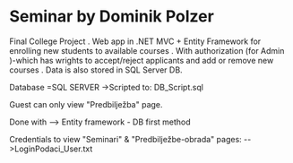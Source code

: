 # Seminar by Dominik Polzer
Final College Project .
Web app in .NET MVC + Entity Framework for enrolling new students to available courses .
With authorization (for Admin )-which has wrights to accept/reject applicants and add or remove new courses . Data is also stored in SQL Server DB.

Database =SQL SERVER
 ->Scripted to: DB_Script.sql 
 
 Guest can only view "Predbilježba" page.

Done with --> Entity framework - DB first method

Credentials to view "Seminari" & "Predbilježbe-obrada" pages:
-->LoginPodaci_User.txt 

